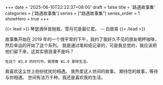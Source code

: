 +++
date = '2025-06-10T22:22:37+08:00'
draft = false
title = '路遇故事集'
categories = ['路遇故事集']
series = ["路遇故事集"]
series_order = 1
showHero = true
+++

{{< lead >}}
琴瑟酒伴皆抛我，雪月花是最忆君。 -- 白居易
{{< /lead >}}

故事集开始在 2019 年的一个很平常的下午，我约了我好久不见的朋友喝杯咖啡，然后幸运的开始了这个系列。
我是通过笔和纸记录的，可是我总觉的，我应该把他们留下来，这其实很浪漫不是吗？

    在这个 W3.0 的时代中，我想像 W1.0 那样生活。

我喜欢这尘世上纷纷扰扰的相遇。
我热爱这人世间的故事。
期待您的故事，等待与你相遇。
世间有法万千种，我还是喜欢我的生活。
